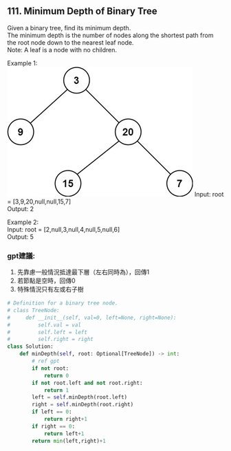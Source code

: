 ## 111. Minimum Depth of Binary Tree

Given a binary tree, find its minimum depth.\
The minimum depth is the number of nodes along the shortest path from the root node down to the nearest leaf node.\
Note: A leaf is a node with no children.

Example 1:\
![alt text](image-16.png)
Input: root = [3,9,20,null,null,15,7]\
Output: 2

Example 2:\
Input: root = [2,null,3,null,4,null,5,null,6]\
Output: 5

### gpt建議:
1. 先靠慮一般情況抵達最下層（左右同時為），回傳1
2. 若節點是空時，回傳0
3. 特殊情況只有左或右子樹

```python
# Definition for a binary tree node.
# class TreeNode:
#     def __init__(self, val=0, left=None, right=None):
#         self.val = val
#         self.left = left
#         self.right = right
class Solution:
    def minDepth(self, root: Optional[TreeNode]) -> int:
        # ref gpt
        if not root:
            return 0
        if not root.left and not root.right:
            return 1
        left = self.minDepth(root.left)
        right = self.minDepth(root.right)
        if left == 0:
            return right+1
        if right == 0:
            return left+1
        return min(left,right)+1
```
